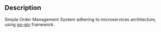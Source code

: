## Description

Simple Order Management System adhering to microservices architecture, using [go-gin](https://gin-gonic.com/) framework.
